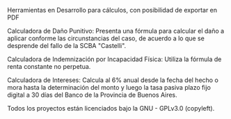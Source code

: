 Herramientas en Desarrollo para cálculos, con posibilidad de exportar en PDF

Calculadora de Daño Punitivo: Presenta una fórmula para calcular el daño a aplicar conforme las circunstancias del caso, de acuerdo a lo que se desprende del fallo de la SCBA "Castelli".

Calculadora de Indemnización por Incapacidad Física: Utiliza la fórmula de renta constante no perpetua.

Calculadora de Intereses: Calcula al 6% anual desde la fecha del hecho o mora hasta la determinación del monto y luego la tasa pasiva plazo fijo digital a 30 días del Banco de la Provincia de Buenos Aires.

Todos los proyectos están licenciados bajo la GNU - GPLv3.0 (copyleft).
